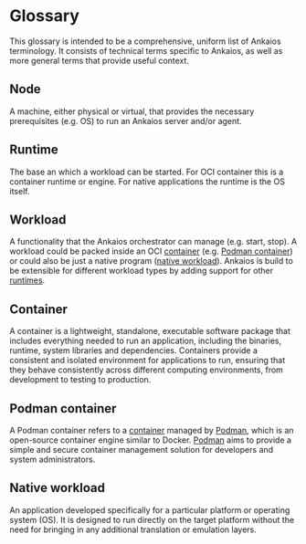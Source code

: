 # Glossary
This glossary is intended to be a comprehensive, uniform list of Ankaios terminology. It consists of technical terms specific to Ankaios, as well as more general terms that provide useful context.

## Node
A machine, either physical or virtual, that provides the necessary prerequisites (e.g. OS) to run an Ankaios server and/or agent.

## Runtime 
The base an which a workload can be started. For OCI container this is a container runtime or engine. For native applications the runtime is the OS itself.

## Workload
A functionality that the Ankaios orchestrator can manage (e.g. start, stop). A workload could be packed inside an OCI [container](#container) (e.g. [Podman container](#podman-container)) or could also be just a native program ([native workload](#native-workload)). Ankaios is build to be extensible for different workload types by adding support for other [runtimes](#runtime).

## Container
A container is a lightweight, standalone, executable software package that includes everything needed to run an application, including the binaries, runtime, system libraries and dependencies. Containers provide a consistent and isolated environment for applications to run, ensuring that they behave consistently across different computing environments, from development to testing to production.

## Podman container
A Podman container refers to a [container](#container) managed by [Podman](https://docs.podman.io/en/latest/), which is an open-source container engine similar to Docker. [Podman](https://docs.podman.io/en/latest/) aims to provide a simple and secure container management solution for developers and system administrators.

## Native workload
An application developed specifically for a particular platform or operating system (OS). It is designed to run directly on the target platform without the need for bringing in any additional translation or emulation layers.





